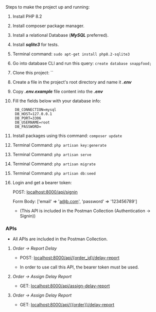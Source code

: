 Steps to make the project up and running:

1. Install PHP 8.2
2. Install composer package manager.
3. Install a relational Database (**_MySQL_** preferred).
4. Install **_sqlite3_** for tests.
5. Terminal command: `sudo apt-get install php8.2-sqlite3`
6. Go into database CLI and run this query: `create database snappfood;`
7. Clone this project: ``
8. Create a file in the project's root directory and name it _**.env**_
9. Copy _**.env.example**_ file content into the  _**.env**_
10. Fill the fields below with your database info:

    ```
     DB_CONNECTION=mysql
     DB_HOST=127.0.0.1
     DB_PORT=3306
     DB_USERNAME=root
     DB_PASSWORD=

11. Install packages using this command: `composer update`
12. Terminal Command: `php artisan key:generate`
13. Terminal Command: `php artisan serve`
14. Terminal Command: `php artisan migrate`
15. Terminal Command: `php artisan db:seed`
16. Login and get a bearer token:

     POST: <localhost:8000/api/signin>

     Form Body: ['email' => 'a@b.com', 'password' => '123456789']
    * (This API is included in the Postman Collection (Authentication -> Signin))
   

### APIs
* All APIs are included in the Postman Collection.

1. _Order -> Report Delay_

   * POST: <localhost:8000/api/{order_id}/delay-report>
    
   * In order to use call this API, the bearer token must be used.

2. _Order -> Assign Delay Report_

    * GET: <localhost:8000/api/assign-delay-report>

3. _Order -> Assign Delay Report_
    
    * GET: <localhost:8000/api/{{order}}/delay-report>
